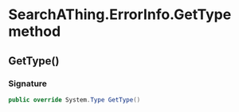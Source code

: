 # SearchAThing.ErrorInfo.GetType method
## GetType()
### Signature
```csharp
public override System.Type GetType()
```
